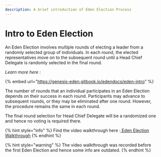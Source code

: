 ```yaml
---
description: A brief introduction of Eden Election Process
---
```


# Intro to Eden Election

An Eden Election involves multiple rounds of electing a leader from a randomly selected group of individuals. In each round, the elected representatives move on to the subsequent round until a Head Chief Delegate is randomly selected in the final round.

_Learn more here :_&#x20;

{% embed url="https://genesis-eden.gitbook.io/edendocs/eden-intro" %}

The number of rounds that an individual participates in an Eden Election depends on their success in each round. Participants may advance to subsequent rounds, or they may be eliminated after one round. However, the procedure remains the same in each round.

The final round selection for Head Chief Delegate will be a randomized one and hence no voting is required there.

{% hint style="info" %}
Find the video walkthrough here :[ Eden Election Walkthrough](https://genesis-eden.gitbook.io/eden-election-guide/more/eden-election-walkthrough)
{% endhint %}

{% hint style="warning" %}
The video walkthrough was recorded before the first Eden Election and hence some info are outdated.
{% endhint %}

